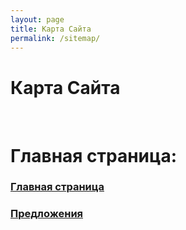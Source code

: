 ```yaml
---
layout: page
title: Карта Сайта
permalink: /sitemap/
---
```


# Карта Сайта


<br/>

# Главная страница:

### [Главная страница](/)

### [Предложения](/suggestions/)

